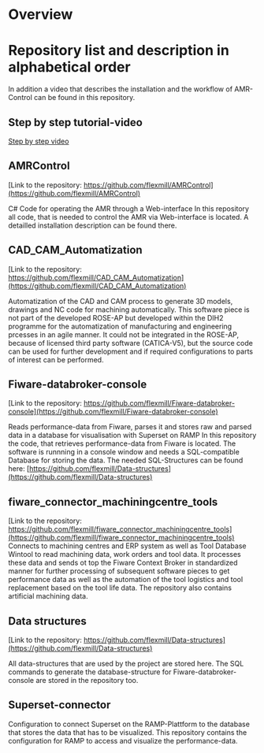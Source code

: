 # Overview
# Repository list and description in alphabetical order

In addition a video that describes the installation and the workflow of AMR-Control can be found in this repository.

## Step by step tutorial-video
[Step by step video](https://github.com/flexmill/Overview/blob/main/FlexMill_Installation.mp4)


## AMRControl
[Link to the repository: https://github.com/flexmill/AMRControl](https://github.com/flexmill/AMRControl)

C# Code for operating the AMR through a Web-interface
In this repository all code, that is needed to control the AMR via Web-interface is located.
A detailled installation description can be found there.

## CAD_CAM_Automatization
[Link to the repository: https://github.com/flexmill/CAD_CAM_Automatization](https://github.com/flexmill/CAD_CAM_Automatization)

Automatization of the CAD and CAM process to generate 3D models, drawings and NC code for machining automatically. This software piece is not part of the developed ROSE-AP but developed within the DIH2 programme for the automatization of manufacturing and engineering prcesses in an agile manner. It could not be integrated in the ROSE-AP, because of licensed third party software (CATICA-V5), but the source code can be used for further development and if required configurations to parts of interest can be performed.

## Fiware-databroker-console
[Link to the repository: https://github.com/flexmill/Fiware-databroker-console](https://github.com/flexmill/Fiware-databroker-console)

Reads performance-data from Fiware, parses it and stores raw and parsed data in a database for visualisation with Superset on RAMP
In this repository the code, that retrieves performance-data from Fiware is located.
The software is runnning in a console window and needs a SQL-compatible Database for storing the data.
The needed SQL-Structures can be found here: [https://github.com/flexmill/Data-structures](https://github.com/flexmill/Data-structures)

## fiware_connector_machiningcentre_tools
[Link to the repository: https://github.com/flexmill/fiware_connector_machiningcentre_tools](https://github.com/flexmill/fiware_connector_machiningcentre_tools)
Connects to machining centres and ERP system as well as Tool Database Wintool to read machining data, work orders and tool data. It processes these data and sends ot top the Fiware Context Broker in standardized manner for further processing of subsequent software pieces to get performance data as well as the automation of the tool logistics and tool replacement based on the tool life data. The repository also contains artificial machining data.

## Data structures
[Link to the repository: https://github.com/flexmill/Data-structures](https://github.com/flexmill/Data-structures)

All data-structures that are used by the project are stored here.
The SQL commands to generate the database-structure for Fiware-databroker-console are stored in the repository too.

## Superset-connector
Configuration to connect Superset on the RAMP-Plattform to the database that stores the data that has to be visualized.
This repository contains the configuration for RAMP to access and visualize the performance-data.

